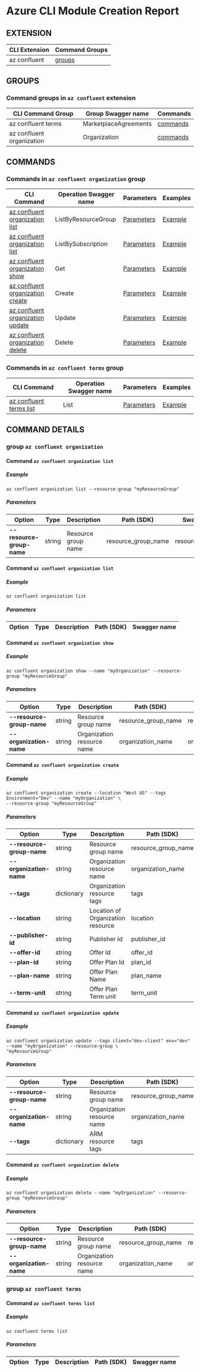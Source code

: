 # Azure CLI Module Creation Report

## EXTENSION
|CLI Extension|Command Groups|
|---------|------------|
|az confluent|[groups](#CommandGroups)

## GROUPS
### <a name="CommandGroups">Command groups in `az confluent` extension </a>
|CLI Command Group|Group Swagger name|Commands|
|---------|------------|--------|
|az confluent terms|MarketplaceAgreements|[commands](#CommandsInMarketplaceAgreements)|
|az confluent organization|Organization|[commands](#CommandsInOrganization)|

## COMMANDS
### <a name="CommandsInOrganization">Commands in `az confluent organization` group</a>
|CLI Command|Operation Swagger name|Parameters|Examples|
|---------|------------|--------|-----------|
|[az confluent organization list](#OrganizationListByResourceGroup)|ListByResourceGroup|[Parameters](#ParametersOrganizationListByResourceGroup)|[Example](#ExamplesOrganizationListByResourceGroup)|
|[az confluent organization list](#OrganizationListBySubscription)|ListBySubscription|[Parameters](#ParametersOrganizationListBySubscription)|[Example](#ExamplesOrganizationListBySubscription)|
|[az confluent organization show](#OrganizationGet)|Get|[Parameters](#ParametersOrganizationGet)|[Example](#ExamplesOrganizationGet)|
|[az confluent organization create](#OrganizationCreate)|Create|[Parameters](#ParametersOrganizationCreate)|[Example](#ExamplesOrganizationCreate)|
|[az confluent organization update](#OrganizationUpdate)|Update|[Parameters](#ParametersOrganizationUpdate)|[Example](#ExamplesOrganizationUpdate)|
|[az confluent organization delete](#OrganizationDelete)|Delete|[Parameters](#ParametersOrganizationDelete)|[Example](#ExamplesOrganizationDelete)|

### <a name="CommandsInMarketplaceAgreements">Commands in `az confluent terms` group</a>
|CLI Command|Operation Swagger name|Parameters|Examples|
|---------|------------|--------|-----------|
|[az confluent terms list](#MarketplaceAgreementsList)|List|[Parameters](#ParametersMarketplaceAgreementsList)|[Example](#ExamplesMarketplaceAgreementsList)|


## COMMAND DETAILS

### group `az confluent organization`
#### <a name="OrganizationListByResourceGroup">Command `az confluent organization list`</a>

##### <a name="ExamplesOrganizationListByResourceGroup">Example</a>
```
az confluent organization list --resource-group "myResourceGroup"
```
##### <a name="ParametersOrganizationListByResourceGroup">Parameters</a> 
|Option|Type|Description|Path (SDK)|Swagger name|
|------|----|-----------|----------|------------|
|**--resource-group-name**|string|Resource group name|resource_group_name|resourceGroupName|

#### <a name="OrganizationListBySubscription">Command `az confluent organization list`</a>

##### <a name="ExamplesOrganizationListBySubscription">Example</a>
```
az confluent organization list
```
##### <a name="ParametersOrganizationListBySubscription">Parameters</a> 
|Option|Type|Description|Path (SDK)|Swagger name|
|------|----|-----------|----------|------------|
#### <a name="OrganizationGet">Command `az confluent organization show`</a>

##### <a name="ExamplesOrganizationGet">Example</a>
```
az confluent organization show --name "myOrganization" --resource-group "myResourceGroup"
```
##### <a name="ParametersOrganizationGet">Parameters</a> 
|Option|Type|Description|Path (SDK)|Swagger name|
|------|----|-----------|----------|------------|
|**--resource-group-name**|string|Resource group name|resource_group_name|resourceGroupName|
|**--organization-name**|string|Organization resource name|organization_name|organizationName|

#### <a name="OrganizationCreate">Command `az confluent organization create`</a>

##### <a name="ExamplesOrganizationCreate">Example</a>
```
az confluent organization create --location "West US" --tags Environment="Dev" --name "myOrganization" \
--resource-group "myResourceGroup"
```
##### <a name="ParametersOrganizationCreate">Parameters</a> 
|Option|Type|Description|Path (SDK)|Swagger name|
|------|----|-----------|----------|------------|
|**--resource-group-name**|string|Resource group name|resource_group_name|resourceGroupName|
|**--organization-name**|string|Organization resource name|organization_name|organizationName|
|**--tags**|dictionary|Organization resource tags|tags|tags|
|**--location**|string|Location of Organization resource|location|location|
|**--publisher-id**|string|Publisher Id|publisher_id|publisherId|
|**--offer-id**|string|Offer Id|offer_id|id|
|**--plan-id**|string|Offer Plan Id|plan_id|planId|
|**--plan-name**|string|Offer Plan Name|plan_name|planName|
|**--term-unit**|string|Offer Plan Term unit|term_unit|termUnit|

#### <a name="OrganizationUpdate">Command `az confluent organization update`</a>

##### <a name="ExamplesOrganizationUpdate">Example</a>
```
az confluent organization update --tags client="dev-client" env="dev" --name "myOrganization" --resource-group \
"myResourceGroup"
```
##### <a name="ParametersOrganizationUpdate">Parameters</a> 
|Option|Type|Description|Path (SDK)|Swagger name|
|------|----|-----------|----------|------------|
|**--resource-group-name**|string|Resource group name|resource_group_name|resourceGroupName|
|**--organization-name**|string|Organization resource name|organization_name|organizationName|
|**--tags**|dictionary|ARM resource tags|tags|tags|

#### <a name="OrganizationDelete">Command `az confluent organization delete`</a>

##### <a name="ExamplesOrganizationDelete">Example</a>
```
az confluent organization delete --name "myOrganization" --resource-group "myResourceGroup"
```
##### <a name="ParametersOrganizationDelete">Parameters</a> 
|Option|Type|Description|Path (SDK)|Swagger name|
|------|----|-----------|----------|------------|
|**--resource-group-name**|string|Resource group name|resource_group_name|resourceGroupName|
|**--organization-name**|string|Organization resource name|organization_name|organizationName|

### group `az confluent terms`
#### <a name="MarketplaceAgreementsList">Command `az confluent terms list`</a>

##### <a name="ExamplesMarketplaceAgreementsList">Example</a>
```
az confluent terms list
```
##### <a name="ParametersMarketplaceAgreementsList">Parameters</a> 
|Option|Type|Description|Path (SDK)|Swagger name|
|------|----|-----------|----------|------------|